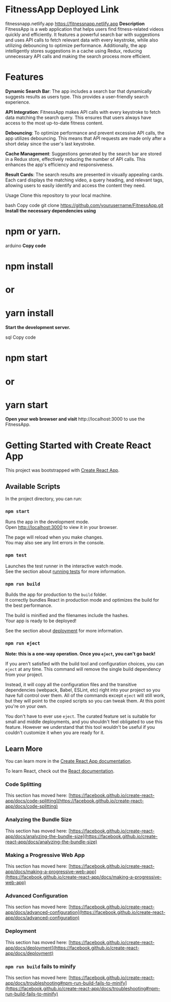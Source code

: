 # FitnessApp   **Deployed Link** 

 fitnessnapp.netlify.app
https://fitnessnapp.netlify.app
**Description**
FitnessApp is a web application that helps users find fitness-related videos quickly and efficiently. It features a powerful search bar with suggestions and uses API calls to fetch relevant data with every keystroke, while also utilizing debouncing to optimize performance. Additionally, the app intelligently stores suggestions in a cache using Redux, reducing unnecessary API calls and making the search process more efficient.

# Features
**Dynamic Search Bar**: The app includes a search bar that dynamically suggests results as users type. This provides a user-friendly search experience.

**API Integration**: FitnessApp makes API calls with every keystroke to fetch data matching the search query. This ensures that users always have access to the most up-to-date fitness content.

**Debouncing**: To optimize performance and prevent excessive API calls, the app utilizes debouncing. This means that API requests are made only after a short delay since the user's last keystroke.

**Cache Management**: Suggestions generated by the search bar are stored in a Redux store, effectively reducing the number of API calls. This enhances the app's efficiency and responsiveness.

**Result Cards**: The search results are presented in visually appealing cards. Each card displays the matching video, a query heading, and relevant tags, allowing users to easily identify and access the content they need.

Usage
Clone this repository to your local machine.

bash
Copy code
git clone https://github.com/yourusername/FitnessApp.git
**Install the necessary dependencies using**

# npm or yarn.

arduino
**Copy code**

# npm install
# or
# yarn install

**Start the development server.**

sql
Copy code
# npm start
# or
# yarn start

**Open your web browser and visit**  http://localhost:3000 to use the FitnessApp.

# Getting Started with Create React App

This project was bootstrapped with [Create React App](https://github.com/facebook/create-react-app).

## Available Scripts

In the project directory, you can run:

### `npm start`

Runs the app in the development mode.\
Open [http://localhost:3000](http://localhost:3000) to view it in your browser.

The page will reload when you make changes.\
You may also see any lint errors in the console.

### `npm test`

Launches the test runner in the interactive watch mode.\
See the section about [running tests](https://facebook.github.io/create-react-app/docs/running-tests) for more information.

### `npm run build`

Builds the app for production to the `build` folder.\
It correctly bundles React in production mode and optimizes the build for the best performance.

The build is minified and the filenames include the hashes.\
Your app is ready to be deployed!

See the section about [deployment](https://facebook.github.io/create-react-app/docs/deployment) for more information.

### `npm run eject`

**Note: this is a one-way operation. Once you `eject`, you can't go back!**

If you aren't satisfied with the build tool and configuration choices, you can `eject` at any time. This command will remove the single build dependency from your project.

Instead, it will copy all the configuration files and the transitive dependencies (webpack, Babel, ESLint, etc) right into your project so you have full control over them. All of the commands except `eject` will still work, but they will point to the copied scripts so you can tweak them. At this point you're on your own.

You don't have to ever use `eject`. The curated feature set is suitable for small and middle deployments, and you shouldn't feel obligated to use this feature. However we understand that this tool wouldn't be useful if you couldn't customize it when you are ready for it.

## Learn More

You can learn more in the [Create React App documentation](https://facebook.github.io/create-react-app/docs/getting-started).

To learn React, check out the [React documentation](https://reactjs.org/).

### Code Splitting

This section has moved here: [https://facebook.github.io/create-react-app/docs/code-splitting](https://facebook.github.io/create-react-app/docs/code-splitting)

### Analyzing the Bundle Size

This section has moved here: [https://facebook.github.io/create-react-app/docs/analyzing-the-bundle-size](https://facebook.github.io/create-react-app/docs/analyzing-the-bundle-size)

### Making a Progressive Web App

This section has moved here: [https://facebook.github.io/create-react-app/docs/making-a-progressive-web-app](https://facebook.github.io/create-react-app/docs/making-a-progressive-web-app)

### Advanced Configuration

This section has moved here: [https://facebook.github.io/create-react-app/docs/advanced-configuration](https://facebook.github.io/create-react-app/docs/advanced-configuration)

### Deployment

This section has moved here: [https://facebook.github.io/create-react-app/docs/deployment](https://facebook.github.io/create-react-app/docs/deployment)

### `npm run build` fails to minify

This section has moved here: [https://facebook.github.io/create-react-app/docs/troubleshooting#npm-run-build-fails-to-minify](https://facebook.github.io/create-react-app/docs/troubleshooting#npm-run-build-fails-to-minify)
